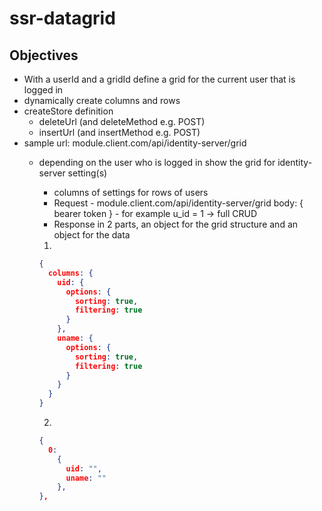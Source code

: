 # ssr-datagrid

## Objectives
- With a userId and a gridId define a grid for the current user that is logged in
- dynamically create columns and rows
- createStore definition
  - deleteUrl (and deleteMethod e.g. POST)
  - insertUrl (and insertMethod e.g. POST)
- sample url: module.client.com/api/identity-server/grid
  - depending on the user who is logged in show the grid for identity-server setting(s)
    - columns of settings for rows of users
    - Request - module.client.com/api/identity-server/grid body: { bearer token }
            - for example u_id = 1 -> full CRUD
    - Response in 2 parts, an object for the grid structure and an object for the data
    1) 

    ```JSON
    {
      columns: {
        uid: {
          options: {
            sorting: true, 
            filtering: true
          } 
        },
        uname: {
          options: {
            sorting: true, 
            filtering: true
          } 
        }
      }
    }
    ```

    2) 

    ```JSON
    { 
      0:
        { 
          uid: "", 
          uname: ""
        },
    }, 
    ```